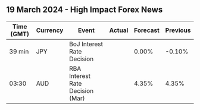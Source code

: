 ## 19 March 2024 - High Impact Forex News

| Time (GMT) | Currency | Event | Actual | Forecast | Previous |
|------|----------|-------|--------|----------|----------|
| 39 min | JPY | BoJ Interest Rate Decision |  | 0.00% | -0.10% |
| 03:30 | AUD | RBA Interest Rate Decision (Mar) |  | 4.35% | 4.35% |
